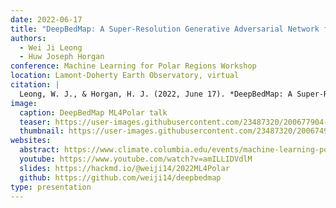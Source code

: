 ```yaml
---
date: 2022-06-17
title: "DeepBedMap: A Super-Resolution Generative Adversarial Network for resolving the subglacial topography of Antarctica"
authors:
  - Wei Ji Leong
  - Huw Joseph Horgan
conference: Machine Learning for Polar Regions Workshop
location: Lamont-Doherty Earth Observatory, virtual
citation: |
  Leong, W. J., & Horgan, H. J. (2022, June 17). *DeepBedMap: A Super-Resolution Generative Adversarial Network for resolving the subglacial topography of Antarctica*. Machine Learning for Polar Regions Workshop, Lamont-Doherty Earth Observatory, virtual. https://www.climate.columbia.edu/events/machine-learning-polar-regions-workshop
image:
  caption: DeepBedMap ML4Polar talk
  teaser: https://user-images.githubusercontent.com/23487320/200677904-716ad449-81b9-4ae5-b07f-73bad47362c8.png
  thumbnail: https://user-images.githubusercontent.com/23487320/200674980-6c9bd595-3a0b-429c-9ed5-84292e314809.png
websites:
  abstract: https://www.climate.columbia.edu/events/machine-learning-polar-regions-workshop
  youtube: https://www.youtube.com/watch?v=amILLIDVdlM
  slides: https://hackmd.io/@weiji14/2022ML4Polar
  github: https://github.com/weiji14/deepbedmap
type: presentation
---
```

